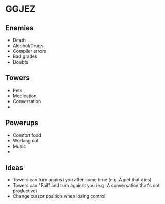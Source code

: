 # GGJEZ

## Enemies

- Death
- Alcohol/Drugs
- Compiler errors
- Bad grades
- Doubts

## Towers

- Pets
- Medication
- Conversation
- 

## Powerups

- Comfort food
- Working out
- Music
- 

## Ideas

- Towers can turn against you after some time (e.g. A pet that dies)
- Towers can "Fail" and turn against you (e.g. A conversation that's not productive)
- Change cursor position when losing control
